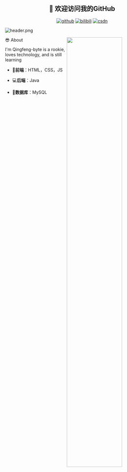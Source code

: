 <h2 align="center">👋 欢迎访问我的GitHub</h2>
<p align="center">
  <a href="https://github.com/Qingfeng-byte/Qingfeng-byte"><img src="https://img.shields.io/badge/-GitHub-black?style=flat&logo=github" alt="github"></a>
  <a href="https://space.bilibili.com/477952197"><img src="https://img.shields.io/badge/-bilibili-blue?style=flat&logo=bilibili" alt="bilibili"></a>
  <a href="https://blog.csdn.net/m0_49436388?spm=1000.2115.3001.5343"><img src="https://img.shields.io/badge/%E6%B7%BB%E7%A0%96%E5%8A%A0%E7%93%A6%E5%91%80-CSDN-fc1944" alt="csdn">
 </a>
</p>

![header.png](https://github.com/Qingfeng-byte/Qingfeng-byte/blob/main/image/header.png?raw=true)

<img align="right" width="60%" src="https://github-readme-stats.vercel.app/api?username=Qingfeng-byte&theme=radical&show_icons=true">:sunglasses: About

I'm Qingfeng-byte is a rookie, loves technology, and is still learning

- 📝**前端**：HTML，CSS，JS

- 💻**后端**：Java

- 💼**数据库**：MySQL

  



